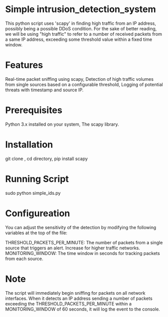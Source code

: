 # Simple intrusion_detection_system
This python script uses 'scapy' in finding high traffic from an IP address, possibly being a possible DDoS condition. For the sake of better reading, we will be using "high traffic" to refer to a number of received packets from a same IP address, exceeding some threshold value within a fixed time window.
# Features
Real-time packet sniffing using scapy, Detection of high traffic volumes from single sources based on a configurable threshold, Logging of potential threats with timestamp and source IP.
# Prerequisites
Python 3.x installed on your system, The scapy library.
# Installation
git clone , cd directory, pip install scapy
# Running Script
sudo python simple_ids.py
# Configureation
You can adjust the sensitivity of the detection by modifying the following variables at the top of the file:

THRESHOLD_PACKETS_PER_MINUTE: The number of packets from a single source that triggers an alert. Increase for higher traffic networks.
MONITORING_WINDOW: The time window in seconds for tracking packets from each source.
# Note
The script will immediately begin sniffing for packets on all network interfaces. When it detects an IP address sending a number of packets exceeding the THRESHOLD_PACKETS_PER_MINUTE within a MONITORING_WINDOW of 60 seconds, it will log the event to the console.
